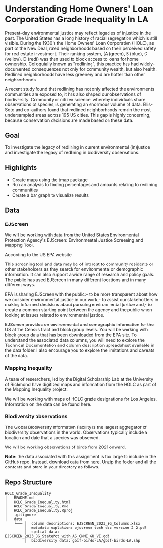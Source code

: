 # Understanding Home Owners' Loan Corporation Grade Inequality In LA

Present-day environmental justice may reflect legacies of injustice in the past. The United States has a long history of racial segregation which is still visible. During the 1930's the Home Owners' Loan Corporation (HOLC), as part of the New Deal, rated neighborhoods based on their perceived safety for real estate investment. Their ranking system, (A (green), B (blue), C (yellow), D (red)) was then used to block access to loans for home ownership. Colloquially known as "redlining", this practice has had widely-documented consequences not only for community wealth, but also health. Redlined neighborhoods have less greenery and are hotter than other neighborhoods.

A recent study found that redlining has not only affected the environments communities are exposed to, it has also shaped our observations of biodiversity. Community or citizen science, whereby individuals share observations of species, is generating an enormous volume of data. Ellis-Soto and co-authors found that redlined neighborhoods remain the most undersampled areas across 195 US cities. This gap is highly concerning, because conservation decisions are made based on these data.

## Goal
To investigate the legacy of redlining in current environmental (in)justice and investigate the legacy of redlining in biodiversity observations.


## Highlights
- Create maps using the tmap package
- Run an analysis to finding percentages and amounts relating to redlining communities
- Create a bar graph to visualize results

## Data
### EJScreen

We will be working with data from the United States Environmental Protection Agency's EJScreen: Environmental Justice Screening and Mapping Tool.

According to the US EPA website:

This screening tool and data may be of interest to community residents or other stakeholders as they search for environmental or demographic information. It can also support a wide range of research and policy goals. The public has used EJScreen in many different locations and in many different ways.

EPA is sharing EJScreen with the public:- to be more transparent about how we consider environmental justice in our work,- to assist our stakeholders in making informed decisions about pursuing environmental justice and,- to create a common starting point between the agency and the public when looking at issues related to environmental justice.

EJScreen provides on environmental and demographic information for the US at the Census tract and block group levels. You will be working with block group data that has been downloaded from the EPA site. To understand the associated data columns, you will need to explore the Technical Documentation and column description spreadsheet available in the data folder. I also encourage you to explore the limitations and caveats of the data.

### Mapping Inequality

A team of researchers, led by the Digital Scholarship Lab at the University of Richmond have digitized maps and information from the HOLC as part of the Mapping Inequality project.

We will be working with maps of HOLC grade designations for Los Angeles. Information on the data can be found here.

### Biodiversity observations

The Global Biodiversity Information Facility is the largest aggregator of biodiversity observations in the world. Observations typically include a location and date that a species was observed.

We will be working observations of birds from 2021 onward.


**Note:** the data associated with this assignment is too large to include in the GitHub repo. Instead, download data from [here](https://drive.google.com/file/d/1lcazRbNSmP8Vj9sH1AIJcO4D1d_ulJij/view?usp=share_link). Unzip the folder and all the contents and store in your directory as follows.

## Repo Structure
```         
HOLC_Grade_Inequality
│   README.md
│   HOLC_Grade_Inequality.html
│   HOLC_Grade_Inequality.Rmd
│   HOLC_Grade_Inequality.Rproj
│   .gitignore
│   data
    └─── │  column descriptions: EJSCREEN_2023_BG_Columns.xlsx
         │  metadata explation: ejscreen-tech-doc-version-2-2.pdf
         │  spatial data: EJSCREEN_2023_BG_StatePct_with_AS_CNMI_GU_VI.gdb
         │  biodiversity data: gbif-birds-LA/gbif-birds-LA.shp
```
